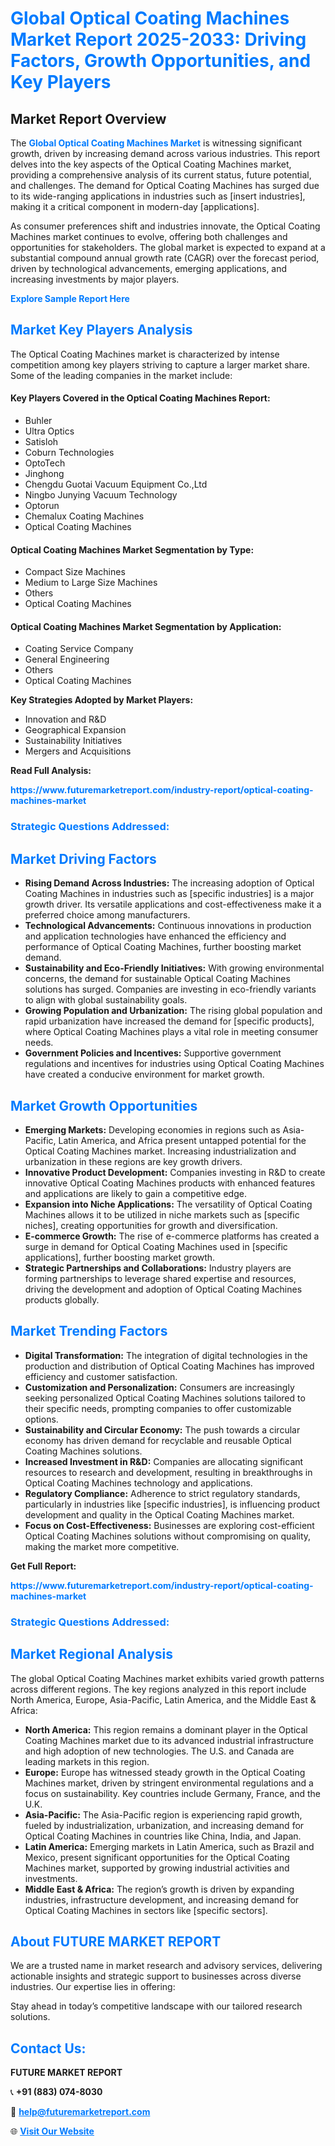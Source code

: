 <h1 style="color: #007BFF;">Global Optical Coating Machines Market Report 2025-2033: Driving Factors, Growth Opportunities, and Key Players</h1>

<section id="overview">
<h2>Market Report Overview</h2>
<p>The <a href="https://www.futuremarketreport.com/industry-report/optical-coating-machines-market" style="color: #007BFF; text-decoration: none;"><strong>Global Optical Coating Machines Market</strong></a> is witnessing significant growth, driven by increasing demand across various industries. This report delves into the key aspects of the Optical Coating Machines market, providing a comprehensive analysis of its current status, future potential, and challenges. The demand for Optical Coating Machines has surged due to its wide-ranging applications in industries such as [insert industries], making it a critical component in modern-day [applications].</p>
<p>As consumer preferences shift and industries innovate, the Optical Coating Machines market continues to evolve, offering both challenges and opportunities for stakeholders. The global market is expected to expand at a substantial compound annual growth rate (CAGR) over the forecast period, driven by technological advancements, emerging applications, and increasing investments by major players.</p>
</section>

<section id="overview">
<p><a href="https://www.futuremarketreport.com/request-sample/reportId=99873" style="color: #007BFF; text-decoration: none;"><strong>Explore Sample Report Here</strong></a></p>
</section>

<section id="key-players">
<h2 style="color: #007BFF;">Market Key Players Analysis</h2>
<p>The Optical Coating Machines market is characterized by intense competition among key players striving to capture a larger market share. Some of the leading companies in the market include:</p>
<h4>Key Players Covered in the Optical Coating Machines Report:</h4>
<ul><li>Buhler</li><li>Ultra Optics</li><li>Satisloh</li><li>Coburn Technologies</li><li>OptoTech</li><li>Jinghong</li><li>Chengdu Guotai Vacuum Equipment Co.,Ltd</li><li>Ningbo Junying Vacuum Technology</li><li>Optorun</li><li>Chemalux Coating Machines</li><li>Optical Coating Machines</li></ul>
<h4>Optical Coating Machines Market Segmentation by Type:</h4>
<ul><li>Compact Size Machines</li><li>Medium to Large Size Machines</li><li>Others</li><li>Optical Coating Machines</li></ul>

<h4>Optical Coating Machines Market Segmentation by Application:</h4>
<ul><li>Coating Service Company</li><li>General Engineering</li><li>Others</li><li>Optical Coating Machines</li></ul>
<p><strong>Key Strategies Adopted by Market Players:</strong></p>
<ul>
<li>Innovation and R&D</li>
<li>Geographical Expansion</li>
<li>Sustainability Initiatives</li>
<li>Mergers and Acquisitions</li>
</ul>
</section>

<section>
<p><strong>Read Full Analysis: </strong></p><a href="https://www.futuremarketreport.com/industry-report/optical-coating-machines-market" style="color: #007BFF; text-decoration: none;"><strong>https://www.futuremarketreport.com/industry-report/optical-coating-machines-market</strong></a>
<h3 style="color: #007BFF;">Strategic Questions Addressed:</h3>
</section>

<section id="driving-factors">
<h2 style="color: #007BFF;">Market Driving Factors</h2>
<ul>
<li><strong>Rising Demand Across Industries:</strong> The increasing adoption of Optical Coating Machines in industries such as [specific industries] is a major growth driver. Its versatile applications and cost-effectiveness make it a preferred choice among manufacturers.</li>
<li><strong>Technological Advancements:</strong> Continuous innovations in production and application technologies have enhanced the efficiency and performance of Optical Coating Machines, further boosting market demand.</li>
<li><strong>Sustainability and Eco-Friendly Initiatives:</strong> With growing environmental concerns, the demand for sustainable Optical Coating Machines solutions has surged. Companies are investing in eco-friendly variants to align with global sustainability goals.</li>
<li><strong>Growing Population and Urbanization:</strong> The rising global population and rapid urbanization have increased the demand for [specific products], where Optical Coating Machines plays a vital role in meeting consumer needs.</li>
<li><strong>Government Policies and Incentives:</strong> Supportive government regulations and incentives for industries using Optical Coating Machines have created a conducive environment for market growth.</li>
</ul>
</section>

<section id="growth-opportunities">
<h2 style="color: #007BFF;">Market Growth Opportunities</h2>
<ul>
<li><strong>Emerging Markets:</strong> Developing economies in regions such as Asia-Pacific, Latin America, and Africa present untapped potential for the Optical Coating Machines market. Increasing industrialization and urbanization in these regions are key growth drivers.</li>
<li><strong>Innovative Product Development:</strong> Companies investing in R&D to create innovative Optical Coating Machines products with enhanced features and applications are likely to gain a competitive edge.</li>
<li><strong>Expansion into Niche Applications:</strong> The versatility of Optical Coating Machines allows it to be utilized in niche markets such as [specific niches], creating opportunities for growth and diversification.</li>
<li><strong>E-commerce Growth:</strong> The rise of e-commerce platforms has created a surge in demand for Optical Coating Machines used in [specific applications], further boosting market growth.</li>
<li><strong>Strategic Partnerships and Collaborations:</strong> Industry players are forming partnerships to leverage shared expertise and resources, driving the development and adoption of Optical Coating Machines products globally.</li>
</ul>
</section>

<section id="trending-factors">
<h2 style="color: #007BFF;">Market Trending Factors</h2>
<ul>
<li><strong>Digital Transformation:</strong> The integration of digital technologies in the production and distribution of Optical Coating Machines has improved efficiency and customer satisfaction.</li>
<li><strong>Customization and Personalization:</strong> Consumers are increasingly seeking personalized Optical Coating Machines solutions tailored to their specific needs, prompting companies to offer customizable options.</li>
<li><strong>Sustainability and Circular Economy:</strong> The push towards a circular economy has driven demand for recyclable and reusable Optical Coating Machines solutions.</li>
<li><strong>Increased Investment in R&D:</strong> Companies are allocating significant resources to research and development, resulting in breakthroughs in Optical Coating Machines technology and applications.</li>
<li><strong>Regulatory Compliance:</strong> Adherence to strict regulatory standards, particularly in industries like [specific industries], is influencing product development and quality in the Optical Coating Machines market.</li>
<li><strong>Focus on Cost-Effectiveness:</strong> Businesses are exploring cost-efficient Optical Coating Machines solutions without compromising on quality, making the market more competitive.</li>
</ul>
</section>

<section>
<p><strong>Get Full Report: </strong></p><a href="https://www.futuremarketreport.com/industry-report/optical-coating-machines-market" style="color: #007BFF; text-decoration: none;"><strong>https://www.futuremarketreport.com/industry-report/optical-coating-machines-market</strong></a>
<h3 style="color: #007BFF;">Strategic Questions Addressed:</h3>
</section>


<section id="regional-analysis">
<h2 style="color: #007BFF;">Market Regional Analysis</h2>
<p>The global Optical Coating Machines market exhibits varied growth patterns across different regions. The key regions analyzed in this report include North America, Europe, Asia-Pacific, Latin America, and the Middle East & Africa:</p>
<ul>
<li><strong>North America:</strong> This region remains a dominant player in the Optical Coating Machines market due to its advanced industrial infrastructure and high adoption of new technologies. The U.S. and Canada are leading markets in this region.</li>
<li><strong>Europe:</strong> Europe has witnessed steady growth in the Optical Coating Machines market, driven by stringent environmental regulations and a focus on sustainability. Key countries include Germany, France, and the U.K.</li>
<li><strong>Asia-Pacific:</strong> The Asia-Pacific region is experiencing rapid growth, fueled by industrialization, urbanization, and increasing demand for Optical Coating Machines in countries like China, India, and Japan.</li>
<li><strong>Latin America:</strong> Emerging markets in Latin America, such as Brazil and Mexico, present significant opportunities for the Optical Coating Machines market, supported by growing industrial activities and investments.</li>
<li><strong>Middle East & Africa:</strong> The region’s growth is driven by expanding industries, infrastructure development, and increasing demand for Optical Coating Machines in sectors like [specific sectors].</li>
</ul>
</section>

<footer>
<h2 style="color: #007BFF;">About FUTURE MARKET REPORT</h2>
<p>We are a trusted name in market research and advisory services, delivering actionable insights and strategic support to businesses across diverse industries. Our expertise lies in offering:</p>

<p>Stay ahead in today’s competitive landscape with our tailored research solutions.</p>

<h2 style="color: #007BFF;">Contact Us:</h2>
<p><strong>FUTURE MARKET REPORT</strong></p>
<p>📞 <strong>+91 (883) 074-8030</strong></p>
<p>📧 <strong><a href="mailto:help@futuremarketreport.com" style="color: #007BFF;">help@futuremarketreport.com</a></strong></p>
<p>🌐 <strong><a href="https://www.futuremarketreport.com/" style="color: #007BFF;">Visit Our Website</a></strong></p>
</footer>